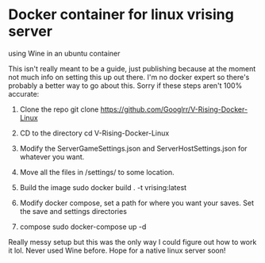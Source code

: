 # Docker container for linux vrising server 

using Wine in an ubuntu container

This isn't really meant to be a guide, just publishing because at the moment not much info on setting this up out there. I'm no docker expert so there's probably a better way to go about this. Sorry if these steps aren't 100% accurate: 

1. Clone the repo
git clone https://github.com/Googlrr/V-Rising-Docker-Linux

2. CD to the directory
cd V-Rising-Docker-Linux

3. Modify the ServerGameSettings.json and ServerHostSettings.json for whatever you want. 

4. Move all the files in /settings/ to some location.

4. Build the image
sudo docker build . -t vrising:latest

5. Modify docker compose, set a path for where you want your saves. Set the save and settings directories

6. compose
sudo docker-compose up -d 

Really messy setup but this was the only way I could figure out how to work it lol. Never used Wine before. Hope for a native linux server soon! 

